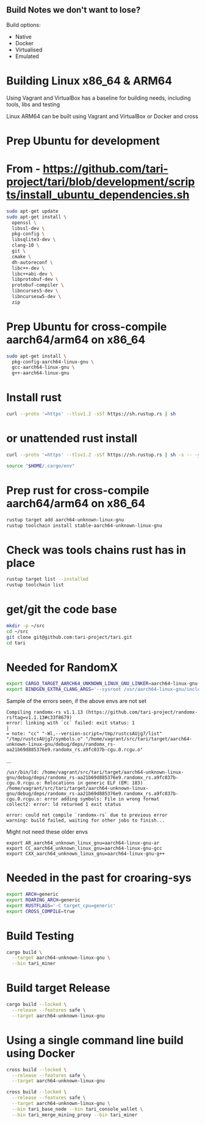 ## Build Notes we don't want to lose?

Build options:
 - Native
 - Docker
 - Virtualised
 - Emulated

# Building Linux x86_64 & ARM64

Using Vagrant and VirtualBox has a baseline for building needs, including tools, libs and testing

Linux ARM64 can be built using Vagrant and VirtualBox or Docker and cross

# Prep Ubuntu for development
# From - https://github.com/tari-project/tari/blob/development/scripts/install_ubuntu_dependencies.sh
```bash
sudo apt-get update
sudo apt-get install \
  openssl \
  libssl-dev \
  pkg-config \
  libsqlite3-dev \
  clang-10 \
  git \
  cmake \
  dh-autoreconf \
  libc++-dev \
  libc++abi-dev \
  libprotobuf-dev \
  protobuf-compiler \
  libncurses5-dev \
  libncursesw5-dev \
  zip
```

# Prep Ubuntu for cross-compile aarch64/arm64 on x86_64
```bash
sudo apt-get install \
  pkg-config-aarch64-linux-gnu \
  gcc-aarch64-linux-gnu \
  g++-aarch64-linux-gnu
```

# Install rust
```bash
curl --proto '=https' --tlsv1.2 -sSf https://sh.rustup.rs | sh
```
# or unattended rust install
```bash
curl --proto '=https' --tlsv1.2 -sSf https://sh.rustup.rs | sh -s -- -y
```

```bash
source "$HOME/.cargo/env"
```

# Prep rust for cross-compile aarch64/arm64 on x86_64
```bash
rustup target add aarch64-unknown-linux-gnu
rustup toolchain install stable-aarch64-unknown-linux-gnu
```

# Check was tools chains rust has in place
```bash
rustup target list --installed
rustup toolchain list
```

# get/git the code base
```bash
mkdir -p ~/src
cd ~/src
git clone git@github.com:tari-project/tari.git
cd tari
```

# Needed for RandomX
```bash
export CARGO_TARGET_AARCH64_UNKNOWN_LINUX_GNU_LINKER=aarch64-linux-gnu-gcc
export BINDGEN_EXTRA_CLANG_ARGS='--sysroot /usr/aarch64-linux-gnu/include/'
```
Sample of the errors seen, if the above envs are not set
```
Compiling randomx-rs v1.1.13 (https://github.com/tari-project/randomx-rs?tag=v1.1.13#c33f8679)
error: linking with `cc` failed: exit status: 1
|
= note: "cc" "-Wl,--version-script=/tmp/rustcsAUjg7/list" "/tmp/rustcsAUjg7/symbols.o" "/home/vagrant/src/tari/target/aarch64-unknown-linux-gnu/debug/deps/randomx_rs-aa21b69d885376e9.randomx_rs.a9fc037b-cgu.0.rcgu.o"
```
...
```
/usr/bin/ld: /home/vagrant/src/tari/target/aarch64-unknown-linux-gnu/debug/deps/randomx_rs-aa21b69d885376e9.randomx_rs.a9fc037b-cgu.0.rcgu.o: Relocations in generic ELF (EM: 183)
/home/vagrant/src/tari/target/aarch64-unknown-linux-gnu/debug/deps/randomx_rs-aa21b69d885376e9.randomx_rs.a9fc037b-cgu.0.rcgu.o: error adding symbols: File in wrong format
collect2: error: ld returned 1 exit status

error: could not compile `randomx-rs` due to previous error
warning: build failed, waiting for other jobs to finish...
```
Might not need these older envs
```
export AR_aarch64_unknown_linux_gnu=aarch64-linux-gnu-ar
export CC_aarch64_unknown_linux_gnu=aarch64-linux-gnu-gcc
export CXX_aarch64_unknown_linux_gnu=aarch64-linux-gnu-g++
```

# Needed in the past for croaring-sys
```bash
export ARCH=generic
export ROARING_ARCH=generic
export RUSTFLAGS='-C target_cpu=generic'
export CROSS_COMPILE=true
```

# Build Testing
```bash
cargo build \
  --target aarch64-unknown-linux-gnu \
  --bin tari_miner
```

# Build target Release
```bash
cargo build --locked \
  --release --features safe \
  --target aarch64-unknown-linux-gnu
```

# Using a single command line build using Docker
```bash
cross build --locked \
  --release --features safe \
  --target aarch64-unknown-linux-gnu
```
```bash
cross build --locked \
  --release --features safe \
  --target aarch64-unknown-linux-gnu \
  --bin tari_base_node --bin tari_console_wallet \
  --bin tari_merge_mining_proxy --bin tari_miner
```
